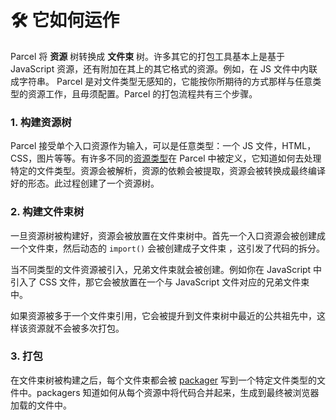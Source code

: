 # 🛠 它如何运作

Parcel 将 **资源** 树转换成 **文件束** 树。许多其它的打包工具基本上是基于 JavaScript 资源，还有附加在其上的其它格式的资源。例如，在 JS 文件中内联成字符串。 Parcel 是对文件类型无感知的，它能按你所期待的方式那样与任意类型的资源工作，且毋须配置。Parcel 的打包流程共有三个步骤。

### 1. 构建资源树

Parcel 接受单个入口资源作为输入，可以是任意类型：一个 JS 文件，HTML， CSS，图片等等。有许多不同的[资源类型](asset_types.html)在 Parcel 中被定义，它知道如何去处理特定的文件类型。资源会被解析，资源的依赖会被提取，资源会被转换成最终编译好的形态。此过程创建了一个资源树。

### 2. 构建文件束树

一旦资源树被构建好，资源会被放置在文件束树中。首先一个入口资源会被创建成一个文件束，然后动态的 `import()` 会被创建成子文件束
，这引发了代码的拆分。

当不同类型的文件资源被引入，兄弟文件束就会被创建。例如你在 JavaScript 中引入了 CSS 文件，那它会被放置在一个与 JavaScript 文件对应的兄弟文件束中。

如果资源被多于一个文件束引用，它会被提升到文件束树中最近的公共祖先中，这样该资源就不会被多次打包。

### 3. 打包

在文件束树被构建之后，每个文件束都会被 [packager](packagers.html) 写到一个特定文件类型的文件中。packagers 知道如何从每个资源中将代码合并起来，生成到最终被浏览器加载的文件中。
